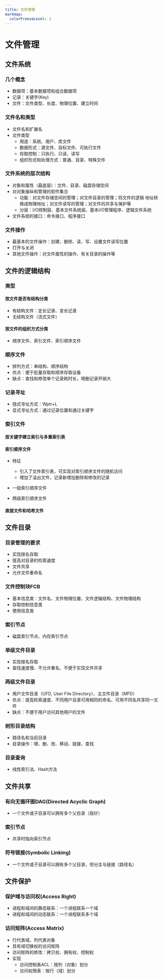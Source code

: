 ```yaml
---
title: 文件管理
markmap:
  colorFreezeLevel: 3
---
```

# 文件管理
## 文件系统
### 几个概念
- 数据项：基本数据项和组合数据项
- 记录：关键字(Key)
- 文件：文件类型、长度、物理位置、建立时间

### 文件名和类型
- 文件名和扩展名
- 文件类型
    - 用途：系统、用户、库文件
    - 数据形式：源文件、目标文件、可执行文件
    - 存取控制：只执行、只读、读写
    - 组织形式和处理方式：普通、目录、特殊文件

### 文件系统的层次结构
- 对象和属性（最底层）：文件、目录、磁盘存储空间
- 对对象操纵和管理的软件集合
    - 功能：对文件存储空间的管理；对文件目录的管理；将文件的逻辑
    地址转换成物理地址；对文件读写的管理；对文件的共享与保护等
    - 分层：I/O控制层、基本文件系统层、基本I/O管理程序、逻辑文件系统
- 文件系统的接口：命令接口、程序接口

### 文件操作
- 最基本的文件操作：创建、删除、读、写、设置文件读写位置
- 打开与关闭
- 其他文件操作：对文件属性的操作、有关目录的操作等

## 文件的逻辑结构
### 类型
#### 按文件是否有结构分类
- 有结构文件：定长记录、变长记录
- 无结构文件（流式文件）

#### 按文件的组织方式分类
- 顺序文件、索引文件、索引顺序文件

### 顺序文件
- 排列方式：串结构、顺序结构
- 优点：便于批量存取和顺序存取设备
- 缺点：查找和修改单个记录耗时长，增删记录开销大

### 记录寻址
- 隐式寻址方式：Wptr+L
- 显式寻址方式：通过记录位置和通过关键字

### 索引文件
#### 按关键字建立索引与多重索引表

#### 索引顺序文件
- 特征
  - 引入了文件索引表，可实现对索引顺序文件的随机访问
  - 增加了溢出文件，记录新增加删除和修改的记录

- 一级索引顺序文件
- 两级索引顺序文件

#### 直接文件和哈希文件

## 文件目录
### 目录管理的要求
- 实现按名存取
- 提高对目录的检索速度
- 文件共享
- 允许文件重命名

### 文件控制块FCB
- 基本信息类：文件名、文件物理位置、文件逻辑结构、文件物理结构
- 存取控制信息类
- 使用信息类

### 索引节点
- 磁盘索引节点、内存索引节点

### 单级文件目录
- 实现按名存取
- 查找速度慢、不允许重名、不便于实现文件共享

### 两级文件目录
- 用户文件目录（UFD, User File Directory）、主文件目录（MFD）
- 优点：提高检索速度、不同用户目录可用相同的命名、可用不同名共享同一文件
- 缺点：不便于用户访问其他用户的文件

### 树形目录结构
- 路径名和当前目录
- 目录操作：增、删、改、移动、链接、查找

### 目录查询
- 线性索引法、Hash方法

## 文件共享
### 有向无循环图DAG(Directed Acyclic Graph)
- 一个文件或子目录可以拥有多个父目录（指针）

### 索引节点
- 共享时指向索引节点

### 符号链接(Symbolic Linking)
- 一个文件或子目录可以拥有多个父目录，但分主与链接（路径名）

## 文件保护
### 保护域与访问权(Access Right)
- 进程和域间的静态联系：一个进程联系一个域
- 进程和域间的动态联系：一个进程联系多个域

### 访问矩阵(Access Matrix)
- 行代表域，列代表对象
- 具有域切换权的访问矩阵
- 访问矩阵的修改：拷贝权、拥有权、控制权
- 实现
  - 访问控制表ACL：按列（对象）划分
  - 访问权限表：按行（域）划分

